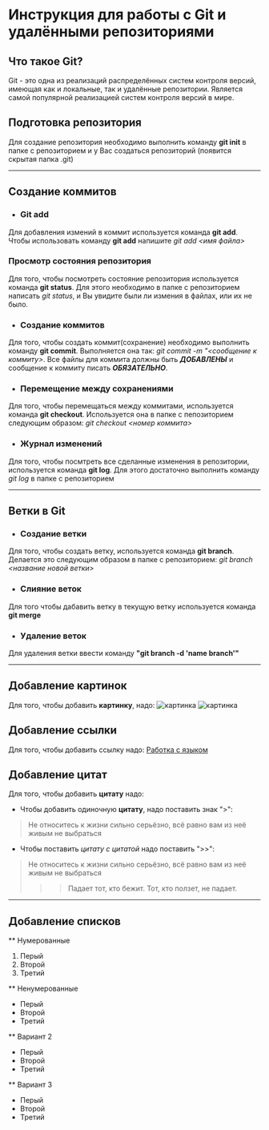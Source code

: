 # Инструкция для работы с Git и удалёнными репозиториями

## Что такое Git?
Git - это одна из реализаций распределённых систем контроля версий, имеющая как и локальные, так и удалённые репозитории. Является самой популярной реализацией систем контроля версий в мире.

## Подготовка репозитория
Для создание репозитория необходимо выполнить команду **git init**  в папке с репозиторием и у Вас создаться репозиторий (появится скрытая папка .git)

---
## Создание коммитов

* ### Git add
Для добавления измений в коммит используется команда **git add**. Чтобы использовать команду **git add** напишите *git add <имя файла>*

### Просмотр состояния репозитория
Для того, чтобы посмотреть состояние репозитория используется команда **git status**. Для этого необходимо в папке с репозиторием написать *git status*, и Вы увидите были ли измения в файлах, или их не было.

* ### Создание коммитов
Для того, чтобы создать коммит(сохранение) необходимо выполнить команду **git commit**. Выполняется она так: *git commit -m "<сообщение к коммиту>*. Все файлы для коммита должны быть ***ДОБАВЛЕНЫ*** и сообщение к коммиту писать ***ОБЯЗАТЕЛЬНО***.

* ### Перемещение между сохранениями
Для того, чтобы перемещаться между коммитами, используется команда **git checkout**. Используется она в папке с пепозиторием следующим образом: *git checkout <номер коммита>*

* ### Журнал изменений
Для того, чтобы посмтреть все сделанные изменения в репозитории, используется команда **git log**. Для этого достаточно выполнить команду *git log* в папке с репозиторием

---
## Ветки в Git

* ### Создание ветки

Для того, чтобы создать ветку, используется команда **git branch**. Делается это следующим образом в папке с репозиторием: *git branch <название новой ветки>*

* ### Слияние веток

Для того чтобы дабавить ветку в текущую ветку используется команда **git merge <name branch>**

* ### Удаление веток
Для удаления ветки ввести команду **"git branch -d 'name branch'"**

---
## Добавление картинок
Для того, чтобы добавить **картинку**, надо:
![картинка](https://s1.1zoom.ru/big3/984/Canada_Parks_Lake_Mountains_Forests_Scenery_Rocky_567540_3840x2400.jpg)
![картинка](https://yandex-images.clstorage.net/5om61vM30/9937bcI0c9/5DHzIbDPmjRCYIfM6DDfkA978Ze-27CFnJapFsZdqUVFfgO-GezJxJC2jKVXUMYCbYLaRxSeauh3MG8NyDgOafFktG30hYdrEiedmOAz2pISJrKGooG02IbU9UzXVaQdQ3oV7UH_wZfQ_9OhOj6we0nqpnFouBOQbWc0W5R0Ri7nD9hgj8rbNFJU4_DbOdedJyLVs5-yoO-dtd1JyBmLUh4QaehE96qj-eeZ_gAAs3xZz69URK4pklhcDlGQQg8f1jjJA6rT5RNoQ-TQzCjthQ8W84upoZX5nqTucdA3rEo9M0nCSOCCnuTVl-cRDZ98YvKjUWamDLFFSSxeoGkaFd8X8yij3uMLRV_z480a0YM1J-Wqo466-7i4xWroJYVDAQ9k_07hlKft_pfaMDGISVjEu0lqqwqqc3EwWJlaHR7ZAvEmtdHhMEhpxsbuCOy4BhDMkbOMl9-zl95T3yizZgstcdpKyZ-B-uiI1AotnH1O0J9obJ4Jm3h-HViyQRgP9xLuBLPQ-AlwZPzW7C7YhCQy7pqTmq7_ub78Y-YbhGkBLWXvX8iRlcHNvfcPKaFMXMCZSVWaHLR7VTxHvH0MLOgV4xWu9f0BdXrl3-0E2J4iIdOhrY6A2Lyf3HLmIb1lFwVH9V3fj4Lv4J7HFRSIWVvFvktWqz-3bkIiTYlDOBDZCOUPjfXnDUFW4PzjLNWHAgzOgqKRvtKZgsZr5BSjSBcLX-Fd252--96U8TMRnmhgw4RhUK4jl1ZzEHK4QgEP6jjuB6jF1hVHScrd8xDLhTsT0IScp4PwgaLEe8Q9i2gWH1HOfOGpme3jiP0nK6BOQtuxa0mrE7VaUQhYgk4aNN8y8y2X_tcBbnbY4-IvzZ8cONKmmpu46o-C3nnCJ69EBARmx2vujrPg17fEKwK3Ul39vWB0sRSzfkMfT5d2JTrhM_8zkezHFEJfzufAGc6yBy_eh6aer8q-qNZF3Qg)

## Добавление ссылки
Для того, чтобы добавить ссылку надо:
[Работка с языком](https://lifehacker.ru/chto-takoe-markdown/)

## Добавление цитат
Для того, чтобы добавить **цитату** надо:

* Чтобы добавить одиночную **цитату**, надо поставить знак ">":
>Не относитесь к жизни сильно серьёзно, всё равно вам из неё живым не выбраться

* Чтобы поставить *цитату с цитатой* надо поставить ">>":
>Не относитесь к жизни сильно серьёзно, всё равно вам из неё живым не выбраться
>>>Падает тот, кто бежит. Тот, кто ползет, не падает.
---
## Добавление списков

** Нумерованные
1. Перый
2. Второй
3. Третий

** Ненумерованные
+ Перый
+ Второй
+ Третий

** Вариант 2
- Перый
- Второй
- Третий

** Вариант 3
* Перый
* Второй
* Третий
